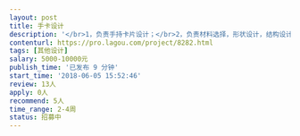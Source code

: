 ```yaml
---                
layout: post       
title: 手卡设计           
description: '</br>1，负责手持卡片设计；</br>2，负责材料选择，形状设计，结构设计；</br>3，负责与团队其他相关人员在产品设计过程中沟通；</br>4，希望找到对教育行业感兴趣以及对教育类产品设计工作有经验的伙伴。</br>'     
contenturl: https://pro.lagou.com/project/8282.html      
tags: [其他设计]            
salary: 5000-10000元          
publish_time: '已发布 9 分钟'         
start_time: '2018-06-05 15:52:46'           
review: 13人                   
apply: 0人                   
recommend: 5人                   
time_range: 2-4周              
status: 招募中                  
---                 
```

